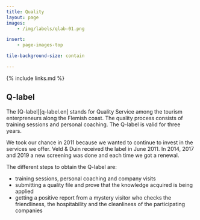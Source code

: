 ```yaml
---
title: Quality
layout: page
images: 
    - /img/labels/qlab-01.png

insert:
    - page-images-top

tile-background-size: contain    

---
```



{% include links.md %}

## Q-label

The [Q-label][q-label.en] stands for Quality Service among the tourism enterpreneurs along the Flemish coast.  The quality process consists of training sessions and personal coaching. The Q-label is valid for three years.

We took our chance in 2011 because we wanted to continue to invest in the services we offer. Veld & Duin received the label in June 2011. In 2014, 2017 and 2019 a new screening was done and each time we got a renewal.

The different steps to obtain the Q-label are:

- training sessions, personal coaching and company visits
- submitting a quality file and prove that the knowledge acquired is being applied
- getting a positive report from a mystery visitor who checks the friendliness, the hospitability and the cleanliness of the participating companies


